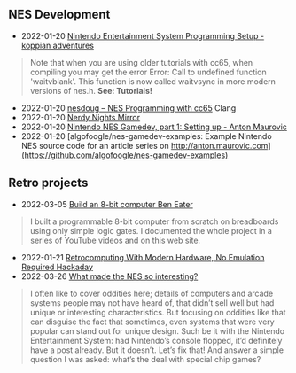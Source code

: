 ## NES Development
- 2022-01-20 [Nintendo Entertainment System Programming Setup - koppian adventures](http://hkopp.github.io/2020/03/nintendo-entertainment-system-programming-setup)
> Note that when you are using older tutorials with cc65, when compiling you may get the error Error: Call to undefined function 'waitvblank'. This function is now called waitvsync in more modern versions of nes.h.
> **See: Tutorials!**
- 2022-01-20 [nesdoug – NES Programming with cc65](https://nesdoug.com/) Clang
- 2022-01-20 [Nerdy Nights Mirror](https://nerdy-nights.nes.science/)
- 2022-01-20 [Nintendo  NES  Gamedev, part 1: Setting up - Anton Maurovic](http://anton.maurovic.com/posts/nintendo-nes-gamedev-part-1-setting-up/)
- 2022-01-20 [algofoogle/nes-gamedev-examples: Example Nintendo NES source code for an article series on http://anton.maurovic.com](https://github.com/algofoogle/nes-gamedev-examples)

## Retro projects

- 2022-03-05 [Build an 8-bit computer Ben Eater](https://eater.net/8bit)
> I built a programmable 8-bit computer from scratch on breadboards using only simple logic gates. I documented the whole project in a series of YouTube videos and on this web site.
- 2022-01-21 [Retrocomputing With Modern Hardware, No Emulation Required Hackaday](https://hackaday.com/2020/12/27/retrocomputing-with-modern-hardware-no-emulation-required/)
- 2022-03-26 [What made the NES so interesting?](https://nicole.express/2022/the-nes-as-an-artifact.html)
> I often like to cover oddities here; details of computers and arcade systems people may not have heard of, that didn’t sell well but had unique or interesting characteristics. But focusing on oddities like that can disguise the fact that sometimes, even systems that were very popular can stand out for unique design. Such be it with the Nintendo Entertainment System: had Nintendo’s console flopped, it’d definitely have a post already. But it doesn’t. Let’s fix that! And answer a simple question I was asked: what’s the deal with special chip games?


